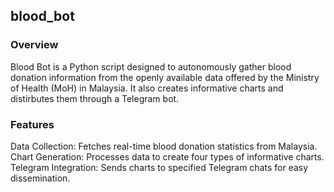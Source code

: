 ## blood_bot

### Overview
Blood Bot is a Python script designed to autonomously gather blood donation information from the openly available data offered by the Ministry of Health (MoH) in Malaysia. It also creates informative charts and distirbutes them through a Telegram bot.

### Features
Data Collection: Fetches real-time blood donation statistics from Malaysia.
Chart Generation: Processes data to create four types of informative charts.
Telegram Integration: Sends charts to specified Telegram chats for easy dissemination.
